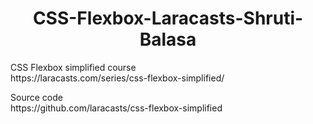 </div>
<h1 align="center">CSS-Flexbox-Laracasts-Shruti-Balasa</h1>
<p>CSS Flexbox simplified course <br>https://laracasts.com/series/css-flexbox-simplified/</p>
<p>Source code <br>https://github.com/laracasts/css-flexbox-simplified</p>
</div>
